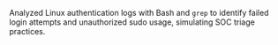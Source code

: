 Analyzed Linux authentication logs with Bash and `grep` to identify failed login attempts and unauthorized sudo usage, simulating SOC triage practices.
